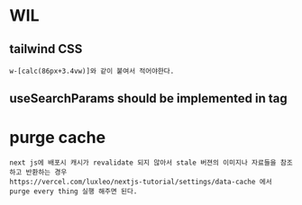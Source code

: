# WIL
## tailwind CSS
    w-[calc(86px+3.4vw)]와 같이 붙여서 적어야한다.

## useSearchParams should be implemented in <Suspense> tag 

# purge cache
    next js에 배포시 캐시가 revalidate 되지 않아서 stale 버젼의 이미지나 자료들을 참조하고 반환하는 경우 
    https://vercel.com/luxleo/nextjs-tutorial/settings/data-cache 에서 purge every thing 실행 해주면 된다.